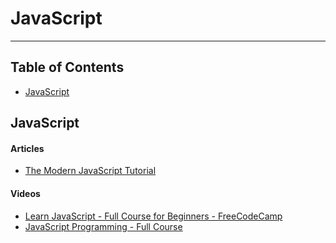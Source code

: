 # JavaScript
---

## Table of Contents
- [JavaScript](#javascript)

## JavaScript
#### Articles
- [The Modern JavaScript Tutorial](https://javascript.info/)

#### Videos
- [Learn JavaScript - Full Course for Beginners - FreeCodeCamp](https://www.youtube.com/watch?v=PkZNo7MFNFg)
- [JavaScript Programming - Full Course](https://www.youtube.com/watch?v=jS4aFq5-91M)